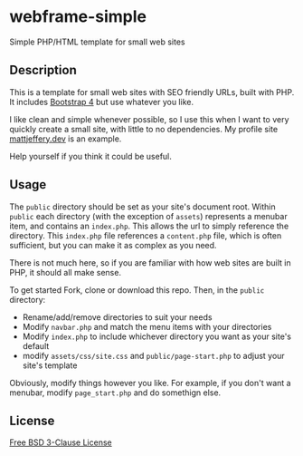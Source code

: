 # webframe-simple
Simple PHP/HTML template for small web sites

## Description

This is a template for small web sites with SEO friendly URLs, built with PHP.
It includes [Bootstrap 4](https://getbootstrap.com) but use whatever you like.

I like clean and simple whenever possible, so I use this when I want to very
quickly create a small site, with little to no dependencies.  My profile site
[mattjeffery.dev](https://mattjeffery.dev) is an example.

Help yourself if you think it could be useful.

## Usage

The `public` directory should be set as your site's document root. Within
`public` each directory (with the exception of `assets`) represents a menubar
item, and contains an `index.php`. This allows the url to simply reference the
directory.  This `index.php` file references a `content.php` file, which is
often sufficient, but you can make it as complex as you need.

There is not much here, so if you are familiar with how web sites are built in
PHP, it should all make sense.

To get started Fork, clone or download this repo. Then, in the `public` directory:

* Rename/add/remove directories to suit your needs
* Modify `navbar.php` and match the menu items with your directories
* Modify `index.php` to include whichever directory you want as your site's default
* modify `assets/css/site.css` and `public/page-start.php` to adjust your site's template

Obviously, modify things however you like. For example, if you don't want a
menubar, modify `page_start.php` and do somethign else.

## License

[Free BSD 3-Clause License](https://opensource.org/licenses/BSD-3-Clause)

